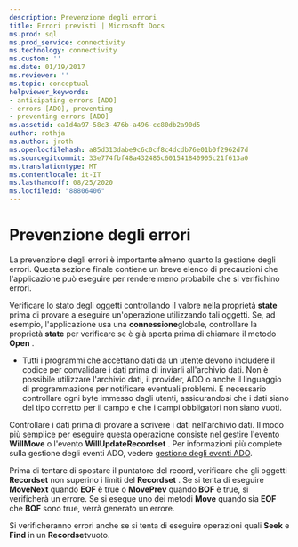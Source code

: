 ```yaml
---
description: Prevenzione degli errori
title: Errori previsti | Microsoft Docs
ms.prod: sql
ms.prod_service: connectivity
ms.technology: connectivity
ms.custom: ''
ms.date: 01/19/2017
ms.reviewer: ''
ms.topic: conceptual
helpviewer_keywords:
- anticipating errors [ADO]
- errors [ADO], preventing
- preventing errors [ADO]
ms.assetid: ea1d4a97-58c3-476b-a496-cc80db2a90d5
author: rothja
ms.author: jroth
ms.openlocfilehash: a85d313dabe9c6c0cf8c4dcdb76e01b0f2962d7d
ms.sourcegitcommit: 33e774fbf48a432485c601541840905c21f613a0
ms.translationtype: MT
ms.contentlocale: it-IT
ms.lasthandoff: 08/25/2020
ms.locfileid: "88806406"
---
```

# <a name="anticipating-errors"></a>Prevenzione degli errori
La prevenzione degli errori è importante almeno quanto la gestione degli errori. Questa sezione finale contiene un breve elenco di precauzioni che l'applicazione può eseguire per rendere meno probabile che si verifichino errori.  
  
 Verificare lo stato degli oggetti controllando il valore nella proprietà **state** prima di provare a eseguire un'operazione utilizzando tali oggetti. Se, ad esempio, l'applicazione usa una **connessione**globale, controllare la proprietà **state** per verificare se è già aperta prima di chiamare il metodo **Open** .  
  
-   Tutti i programmi che accettano dati da un utente devono includere il codice per convalidare i dati prima di inviarli all'archivio dati. Non è possibile utilizzare l'archivio dati, il provider, ADO o anche il linguaggio di programmazione per notificare eventuali problemi. È necessario controllare ogni byte immesso dagli utenti, assicurandosi che i dati siano del tipo corretto per il campo e che i campi obbligatori non siano vuoti.  
  
 Controllare i dati prima di provare a scrivere i dati nell'archivio dati. Il modo più semplice per eseguire questa operazione consiste nel gestire l'evento **WillMove** o l'evento **WillUpdateRecordset** . Per informazioni più complete sulla gestione degli eventi ADO, vedere [gestione degli eventi ADO](./handling-ado-events.md).  
  
 Prima di tentare di spostare il puntatore del record, verificare che gli oggetti **Recordset** non superino i limiti del **Recordset** . Se si tenta di eseguire **MoveNext** quando **EOF** è true o **MovePrev** quando **BOF** è true, si verificherà un errore. Se si esegue uno dei metodi **Move** quando sia **EOF** che **BOF** sono true, verrà generato un errore.  
  
 Si verificheranno errori anche se si tenta di eseguire operazioni quali **Seek** e **Find** in un **Recordset**vuoto.